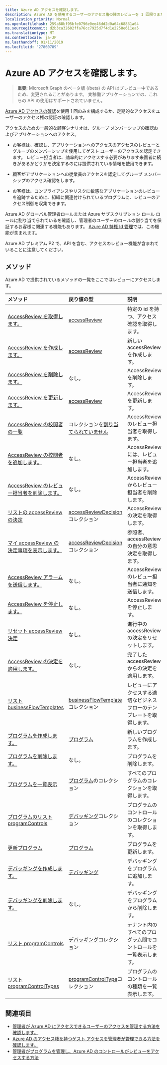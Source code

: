 ```yaml
---
title: Azure AD アクセスを確認します。
description: Azure AD を使用するユーザーのアクセス権の陣のレビューを 1 回限りまたは定期的なアクセスを構成するのにはレビューにアクセスします。
localization_priority: Normal
ms.openlocfilehash: 259a88bf95bfe0796e0ee46dd2d0a64c68831a64
ms.sourcegitcommit: d2b3ca32602ffa76cc7925d7f4d1e2258e611ea5
ms.translationtype: MT
ms.contentlocale: ja-JP
ms.lasthandoff: 01/11/2019
ms.locfileid: "27860789"
---
```

# <a name="azure-ad-access-reviews"></a>Azure AD アクセスを確認します。

> **重要:** Microsoft Graph のベータ版 (/beta) の API はプレビュー中であるため、変更されることがあります。 実稼働アプリケーションでの、これらの API の使用はサポートされていません。

[Azure AD アクセスの確認](https://docs.microsoft.com/en-us/azure/active-directory/active-directory-azure-ad-controls-access-reviews-overview)を使用 1 回のみを構成するか、定期的なアクセスをユーザーのアクセス権の認証の確認します。

アクセスのための一般的な顧客シナリオは、グループ メンバーシップの確認およびアプリケーションへのアクセス。
   
- お客様は、確認し、アプリケーションへのアクセスのアクセスのレビューとグループのメンバーシップを使用してゲスト ユーザーのアクセスを認定できます。 レビュー担当者は、効率的にアクセスする必要があります来園者に続きがあるかどうかを決定するのには提供されている情報を使用できます。
      
- 顧客がアプリケーションへの従業員のアクセスを認定してグループ メンバーシップのアクセス確認をします。
   
- お客様は、コンプライアンスやリスクに敏感なアプリケーションのレビューを追跡するために、組織に関連付けられているプログラムに、レビューのアクセス制御を収集できます。

Azure AD グローバル管理者ロールまたは Azure サブスクリプション ロール ロールに割り当てられているを確認し、管理者のユーザーのロールの割り当てを保証するお客様に関連する機能もあります。  [Azure AD 特権 Id 管理](privilegedidentitymanagement-root.md)では、この機能が含まれます。

Azure AD プレミアム P2 で、API を含む、アクセスのレビュー機能が含まれていることに注意してください。 

## <a name="methods"></a>メソッド

Azure AD で提供されているメソッドの一覧をここではレビューにアクセスします。  

| メソッド           | 戻り値の型    |説明|
|:---------------|:--------|:----------|
|[AccessReview を取得します。](../api/accessreview-get.md) |   [accessReview](accessreview.md) |   特定の id を持つ、アクセス確認を取得します。 |
|[AccessReview を作成します。](../api/accessreview-create.md) | [accessReview](accessreview.md) |   新しい accessReview を作成します。 |
|[AccessReview を削除します。](../api/accessreview-delete.md) | なし。   | AccessReview を削除します。 |
|[AccessReview を更新します。](../api/accessreview-update.md) | [accessReview](accessreview.md) | AccessReview を更新します。 |
|[AccessReview の校閲者の一覧](../api/accessreview-listreviewers.md) |      コレクションを[割り当てられていません](useridentity.md)| AccessReview のレビュー担当者を取得します。 |
|[AccessReview の校閲者を追加します。](../api/accessreview-addreviewer.md) |      なし。   |   AccessReview には、レビュー担当者を追加します。 |
|[AccessReview のレビュー担当者を削除します。](../api/accessreview-removereviewer.md) | なし。  |   AccessReview からレビュー担当者を削除します。 |
|[リストの accessReview の決定](../api/accessreview-listdecisions.md) |      [accessReviewDecision](accessreviewdecision.md)コレクション| AccessReview の決定を取得します。|
|[マイ accessReview の決定事項を表示します。](../api/accessreview-listmydecisions.md) |     [accessReviewDecision](accessreviewdecision.md)コレクション| 参照者、accessReview の自分の意思決定を取得します。|
|[AccessReview アラームを送信します。](../api/accessreview-sendreminder.md) |        なし。   |   AccessReview のレビュー担当者に通知を送信します。 |
|[AccessReview を停止します。](../api/accessreview-stop.md) |     なし。   |   AccessReview を停止します。 |
|[リセット accessReview 決定](../api/accessreview-reset.md) |     なし。   |   進行中の accessReview の決定をリセットします。|
|[AccessReview の決定を適用します。](../api/accessreview-apply.md) |     なし。   |   完了した accessReview からの決定を適用します。|
|[リスト businessFlowTemplates](../api/businessflowtemplate-list.md) | [businessFlowTemplate](businessflowtemplate.md)コレクション| レビューにアクセスする適切なビジネス フローのテンプレートを取得します。|
|[プログラムを作成します。](../api/program-create.md) |   [プログラム](program.md)   |   新しいプログラムを作成します。|
|[プログラムを削除します。](../api/program-delete.md) |   なし。   |   プログラムを削除します。|
|[プログラムを一覧表示](../api/program-list.md) |  [プログラム](program.md)のコレクション|   すべてのプログラムのコレクションを取得します。|
|[プログラムのリスト programControls](../api/program-listcontrols.md) |      [デバッギング](programcontrol.md)コレクション| プログラムのコントロールのコレクションを取得します。|
|[更新プログラム](../api/program-update.md) |   [プログラム](program.md)|  プログラムを更新します。|
|[デバッギングを作成します。](../api/programcontrol-create.md) |     [デバッギング](programcontrol.md) |   デバッギングをプログラムに追加します。|
|[デバッギングを削除します。](../api/programcontrol-delete.md) |     なし。   |   デバッギングをプログラムから削除します。|
|[リスト programControls](../api/programcontrol-list.md) | [デバッギング](programcontrol.md)コレクション| テナント内のすべてのプログラム間でコントロールを一覧表示します。|
|[リスト programControlTypes](../api/programcontroltype-list.md) | [programControlType](programcontroltype.md)コレクション| プログラムのコントロールの種類を一覧表示します。 |


## <a name="see-also"></a>関連項目

- [管理者が Azure AD にアクセスできるユーザーのアクセスを管理する方法を確認します。](https://docs.microsoft.com/en-us/azure/active-directory/active-directory-azure-ad-controls-manage-user-access-with-access-reviews)
- [Azure AD のアクセス権を持つゲスト アクセスを管理者が管理できる方法を確認します。](https://docs.microsoft.com/en-us/azure/active-directory/active-directory-azure-ad-controls-manage-guest-access-with-access-reviews)
- [管理者がプログラムを管理し、Azure AD のコントロールがレビューをアクセスする方法](https://docs.microsoft.com/en-us/azure/active-directory/active-directory-azure-ad-controls-manage-programs-controls)


<!-- {
  "type": "#page.annotation",
  "description": "Service root",
  "keywords": "",
  "section": "documentation",
  "tocPath": ""
}-->

